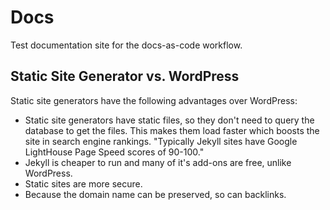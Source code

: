 # Docs
Test documentation site for the docs-as-code workflow.

## Static Site Generator vs. WordPress
Static site generators have the following advantages over WordPress:
- Static site generators have static files, so they don't need to query the database to get the files. This makes them load faster which boosts the site in search engine rankings. "Typically Jekyll sites have Google LightHouse Page Speed scores of 90-100."
- Jekyll is cheaper to run and many of it's add-ons are free, unlike WordPress.
- Static sites are more secure.
- Because the domain name can be preserved, so can backlinks. 
